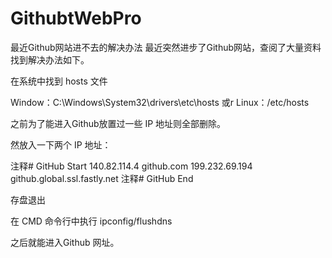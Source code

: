 # GithubtWebPro
最近Github网站进不去的解决办法
最近突然进步了Github网站，查阅了大量资料找到解决办法如下。

在系统中找到 hosts 文件

Window：C:\Windows\System32\drivers\etc\hosts 或r Linux：/etc/hosts

之前为了能进入Github放置过一些 IP 地址则全部删除。

然放入一下两个 IP 地址：

注释# GitHub Start 
140.82.114.4 github.com
199.232.69.194 github.global.ssl.fastly.net
注释# GitHub End

存盘退出

在 CMD 命令行中执行 ipconfig/flushdns

之后就能进入Github 网址。
